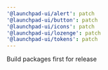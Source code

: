 ```yaml
---
'@launchpad-ui/alert': patch
'@launchpad-ui/button': patch
'@launchpad-ui/icons': patch
'@launchpad-ui/lozenge': patch
'@launchpad-ui/tokens': patch
---
```


Build packages first for release
